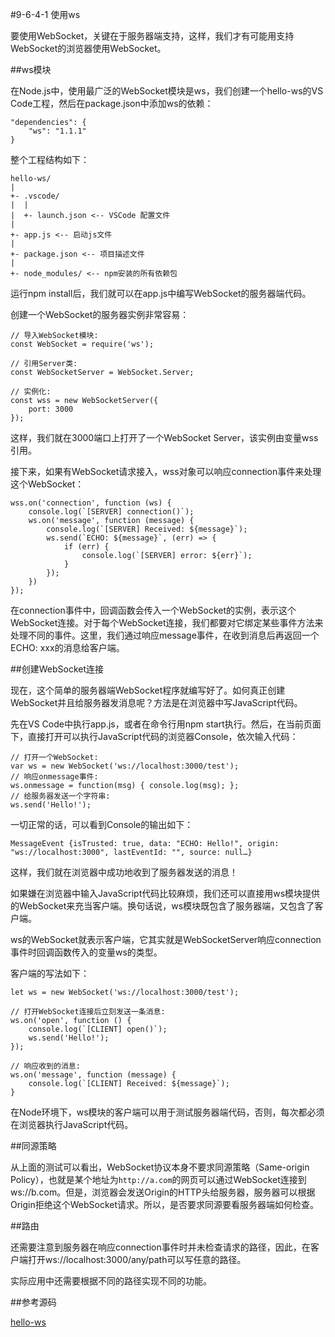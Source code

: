 #9-6-4-1 使用ws


要使用WebSocket，关键在于服务器端支持，这样，我们才有可能用支持WebSocket的浏览器使用WebSocket。

##ws模块

在Node.js中，使用最广泛的WebSocket模块是ws，我们创建一个hello-ws的VS Code工程，然后在package.json中添加ws的依赖：

	"dependencies": {
	    "ws": "1.1.1"
	}
整个工程结构如下：

	hello-ws/
	|
	+- .vscode/
	|  |
	|  +- launch.json <-- VSCode 配置文件
	|
	+- app.js <-- 启动js文件
	|
	+- package.json <-- 项目描述文件
	|
	+- node_modules/ <-- npm安装的所有依赖包
运行npm install后，我们就可以在app.js中编写WebSocket的服务器端代码。

创建一个WebSocket的服务器实例非常容易：

	// 导入WebSocket模块:
	const WebSocket = require('ws');
	
	// 引用Server类:
	const WebSocketServer = WebSocket.Server;
	
	// 实例化:
	const wss = new WebSocketServer({
	    port: 3000
	});
这样，我们就在3000端口上打开了一个WebSocket Server，该实例由变量wss引用。

接下来，如果有WebSocket请求接入，wss对象可以响应connection事件来处理这个WebSocket：

	wss.on('connection', function (ws) {
	    console.log(`[SERVER] connection()`);
	    ws.on('message', function (message) {
	        console.log(`[SERVER] Received: ${message}`);
	        ws.send(`ECHO: ${message}`, (err) => {
	            if (err) {
	                console.log(`[SERVER] error: ${err}`);
	            }
	        });
	    })
	});
在connection事件中，回调函数会传入一个WebSocket的实例，表示这个WebSocket连接。对于每个WebSocket连接，我们都要对它绑定某些事件方法来处理不同的事件。这里，我们通过响应message事件，在收到消息后再返回一个ECHO: xxx的消息给客户端。

##创建WebSocket连接

现在，这个简单的服务器端WebSocket程序就编写好了。如何真正创建WebSocket并且给服务器发消息呢？方法是在浏览器中写JavaScript代码。

先在VS Code中执行app.js，或者在命令行用npm start执行。然后，在当前页面下，直接打开可以执行JavaScript代码的浏览器Console，依次输入代码：

	// 打开一个WebSocket:
	var ws = new WebSocket('ws://localhost:3000/test');
	// 响应onmessage事件:
	ws.onmessage = function(msg) { console.log(msg); };
	// 给服务器发送一个字符串:
	ws.send('Hello!');
一切正常的话，可以看到Console的输出如下：

	MessageEvent {isTrusted: true, data: "ECHO: Hello!", origin: "ws://localhost:3000", lastEventId: "", source: null…}
这样，我们就在浏览器中成功地收到了服务器发送的消息！

如果嫌在浏览器中输入JavaScript代码比较麻烦，我们还可以直接用ws模块提供的WebSocket来充当客户端。换句话说，ws模块既包含了服务器端，又包含了客户端。

ws的WebSocket就表示客户端，它其实就是WebSocketServer响应connection事件时回调函数传入的变量ws的类型。

客户端的写法如下：

	let ws = new WebSocket('ws://localhost:3000/test');
	
	// 打开WebSocket连接后立刻发送一条消息:
	ws.on('open', function () {
	    console.log(`[CLIENT] open()`);
	    ws.send('Hello!');
	});
	
	// 响应收到的消息:
	ws.on('message', function (message) {
	    console.log(`[CLIENT] Received: ${message}`);
	}
在Node环境下，ws模块的客户端可以用于测试服务器端代码，否则，每次都必须在浏览器执行JavaScript代码。

##同源策略

从上面的测试可以看出，WebSocket协议本身不要求同源策略（Same-origin Policy），也就是某个地址为`http://a.com`的网页可以通过WebSocket连接到ws://b.com。但是，浏览器会发送Origin的HTTP头给服务器，服务器可以根据Origin拒绝这个WebSocket请求。所以，是否要求同源要看服务器端如何检查。

##路由

还需要注意到服务器在响应connection事件时并未检查请求的路径，因此，在客户端打开ws://localhost:3000/any/path可以写任意的路径。

实际应用中还需要根据不同的路径实现不同的功能。

##参考源码

[hello-ws](https://github.com/michaelliao/learn-javascript/tree/master/samples/node/web/ws/hello-ws)